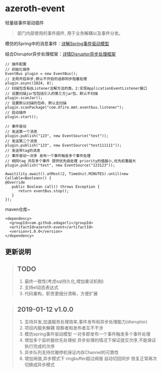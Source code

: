 # azeroth-event
轻量级事件驱动插件

>  部门内部使用的事件插件, 用于业务解耦以及事件分发。

模仿的Spring中的消息事件：[详解Spring事件驱动模型](http://jinnianshilongnian.iteye.com/blog/1902886)

结合Disruptor异步处理框架：[详情Disruptor异步处理框架](https://github.com/LMAX-Exchange/disruptor)


```
// 插件配置
// 初始化插件
EventBus plugin = new EventBus();
// 全局开启异步,默认不开启的话即同步阻塞处理
plugin.async(1024, 8);
// 扫描包含有@Listener注解方法的类。2:实现ApplicationEventListener接口
// 设置扫描jar包包括引入的第三方jar包，默认不扫描
plugin.scanJar();
// 设置默认扫描的包命，默认全扫描
plugin.scanPackage("com.dfire.mmt.eventbus.listener");
// 启动插件
plugin.start();

// 事件驱动
// 发送第一个消息
plugin.publish("123", new EventSource("test"));
// 发送第二个消息
plugin.publish("123", new EventSource("test111111"));
// 发送带tag的消息 
// 事件驱动一对多 发布一个事件触发多个事件处理
// 相同tag 共存多个事件 提供优先级处理 priority的值越小,优先权重越大
plugin.publish("test", new EventSource("123123"));

Awaitility.await().atMost(2, TimeUnit.MINUTES).until(new Callable<Boolean>() {
@Override
   public Boolean call() throws Exception {
	  return eventBus.stop();
   }
});
```


maven仓库~

```
<dependency>
  <groupId>com.github.edagarli</groupId>
  <artifactId>azeroth-event</artifactId>
  <version>1.0.0</version>
</dependency>
```


## 更新说明
>## TODO
>
>1. 最终一致性(考虑sql持久化,增加重试机制)
>2. 支持el动态表达式
>3. 代码重构，职责更细分清晰，方便扩展

>## 2019-01-12 v1.0.0
>1. 支持并发,加速服务处理效率,事件发布和异步处理能力(disruptor)
>2. 项目内服务解耦 观察者和发布者互不干涉 
>3. 模仿spring事件驱动模型 一对多即发布一个事件触发多个事件处理
>4. 增加多个监听器优先处理权 异步处理的情况下保证提交次序,不能保证执行完成的次序
>5. 异步队列支持优雅停机保证内存Channel的可靠性
>6. 增加阀值,异步模式下 ringbuffer超过阀值 自动切回同步 恢复正常再次切换成异步模式

